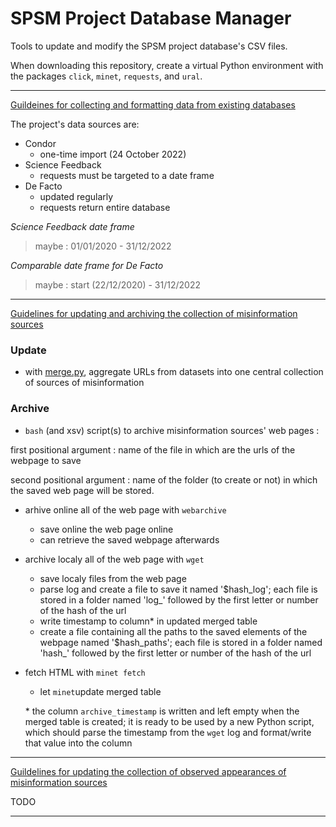 # SPSM Project Database Manager

Tools to update and modify the SPSM project database's CSV files.

When downloading this repository, create a virtual Python environment with the packages `click`, `minet`, `requests`, and `ural`.

---
[Guildeines for collecting and formatting data from existing databases](doc/DATASETS.md)

The project's data sources are:
- Condor
    - one-time import (24 October 2022)
- Science Feedback
    - requests must be targeted to a date frame
- De Facto
    - updated regularly
    - requests return entire database

*Science Feedback date frame*

>maybe :  01/01/2020 - 31/12/2022


*Comparable date frame for De Facto*

>maybe :  start (22/12/2020) - 31/12/2022

---

[Guidelines for updating and archiving the collection of misinformation sources](doc/COLLECTION1.md)

### Update
- with [merge.py](merge-data/merge.py), aggregate URLs from datasets into one central collection of sources of misinformation 

### Archive
- `bash` (and xsv) script(s) to archive misinformation sources' web pages : 

first positional argument : name of the file in which are the urls of the webpage to save 

second positional argument : name of the folder (to create or not) in which the saved web page will be stored. 
   
   - arhive online all of the web page with `webarchive`
        - save online the web page online 
        - can retrieve the saved webpage afterwards
   
   - archive localy all of the web page with `wget`
        - save localy files from the web page
        - parse log and create a file to save it named '$hash_log'; each file is stored in a folder named 'log_' followed by the first letter or number of the hash of the url 
        - write timestamp to column* in updated merged table
        - create a file containing all the paths to the saved elements of the webpage named '$hash_paths'; each file is stored in a folder named 'hash_' followed by the first letter or number of the hash of the url

  - fetch HTML with `minet fetch`
       - let `minet`update merged table

    \* the column `archive_timestamp` is written and left empty when the merged table is created; it is ready to be used by a new Python script, which should parse the timestamp from the `wget` log and format/write that value into the column
---

[Guildelines for updating the collection of observed appearances of misinformation sources](doc/COLLECTION2.md)

TODO

---
